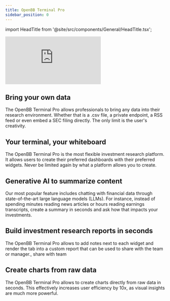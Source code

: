 ```yaml
---
title: OpenBB Terminal Pro
sidebar_position: 0
---
```


import HeadTitle from '@site/src/components/General/HeadTitle.tsx';

<HeadTitle title="OpenBB Terminal Pro Docs" />

<div style={{position: 'relative', paddingBottom: '56.25%', height: '0', overflow: 'hidden', maxWidth: '100%'}}>
    <iframe
        style={{position: 'absolute', top: '0', left: '0', width: '100%', height: '100%', display: 'block', margin: '0 auto'}}
        src="https://www.youtube.com/embed/9EEI4uce5Bs?si=us54nvFmBtfqe4Tz"
        title="YouTube video player"
        frameBorder="0"
        allow="accelerometer; autoplay; clipboard-write; encrypted-media; gyroscope; picture-in-picture; web-share"
        allowFullScreen>
    </iframe>
</div>

## Bring your own data

The OpenBB Terminal Pro allows professionals to bring any data into their research environment. Whether that is a .csv file, a private endpoint, a RSS feed or even embed a SEC filing directly. The only limit is the user's creativity.

## Your terminal, your whiteboard

The OpenBB Terminal Pro is the most flexible investment research platform. It allows users to create their preferred dashboards with their preferred widgets. Never be limited again by what a platform allows you to create.

## Generative AI to summarize content

Our most popular feature includes chatting with financial data through state-of-the-art large language models (LLMs). For instance, instead of spending minutes reading news articles or hours reading earnings transcripts, create a summary in seconds and ask how that impacts your investments.

## Build investment research reports in seconds

The OpenBB Terminal Pro allows to add notes next to each widget and render the tab into a custom report that can be used to share with the team or manager., share with team

## Create charts from raw data

The OpenBB Terminal Pro allows to create charts directly from raw data in seconds. This effectively increases user efficiency by 10x, as visual insights are much more powerful.
